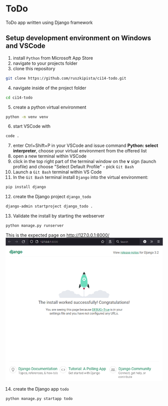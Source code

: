# ToDo
ToDo app written using Django framework

## Setup development environment on Windows and VSCode
1. install `Python` from Microsoft App Store
2. navigate to your projects folder
3. clone this repository
```bash
git clone https://github.com/ruszkipista/ci14-todo.git
```
4. navigate inside of the project folder
```bash
cd ci14-todo
```
5. create a python virtual environment
```bash
python -m venv venv
```
6. start VSCode with
```bash
code .
```
7. enter Ctrl+Shift+P in your VSCode and issue command **Python: select interpreter**, choose your virtual environment from the offered list
8. open a new terminal within VSCode
9. click in the top right part of the terminal window on the **v** sign (launch profile) and choose "Select Default Profile" - pick `Git Bash`
10. Launch a `Git Bash` terminal within VS Code
11. In the `Git Bash` terminal install `Django` into the virtual environment:
```bash
pip install django
```
12. create the Django project `django_todo`
```bash
django-admin startproject django_todo .
```
13. Validate the install by starting the webserver
```bash
python manage.py runserver
```
This is the expected page on http://127.0.0.1:8000/
![Django runs](./docs/django_runs.png)

14. create the Django app `todo`
```bash
python manage.py startapp todo
```

